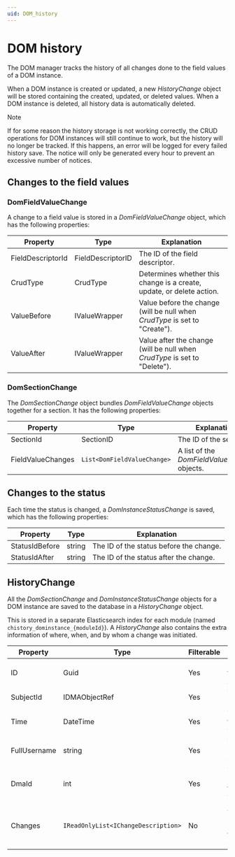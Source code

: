 ```yaml
---
uid: DOM_history
---
```


# DOM history

The DOM manager tracks the history of all changes done to the field values of a DOM instance.

When a DOM instance is created or updated, a new *HistoryChange* object will be stored containing the created, updated, or deleted values. When a DOM instance is deleted, all history data is automatically deleted.

> [!NOTE]
> If for some reason the history storage is not working correctly, the CRUD operations for DOM instances will still continue to work, but the history will no longer be tracked. If this happens, an error will be logged for every failed history save. The notice will only be generated every hour to prevent an excessive number of notices.

## Changes to the field values

### DomFieldValueChange

A change to a field value is stored in a *DomFieldValueChange* object, which has the following properties:

| Property | Type | Explanation |
|--|--|--|
| FieldDescriptorId | FieldDescriptorID | The ID of the field descriptor. |
| CrudType | CrudType | Determines whether this change is a create, update, or delete action. |
| ValueBefore | IValueWrapper | Value before the change (will be null when *CrudType* is set to "Create"). |
| ValueAfter | IValueWrapper | Value after the change (will be null when *CrudType* is set to "Delete"). |

### DomSectionChange

The *DomSectionChange* object bundles *DomFieldValueChange* objects together for a section. It has the following properties:

| Property | Type | Explanation |
|--|--|--|
| SectionId | SectionID | The ID of the section. |
| FieldValueChanges | `List<DomFieldValueChange>` | A list of the *DomFieldValueChange* objects. |

## Changes to the status

Each time the status is changed, a *DomInstanceStatusChange* is saved, which has the following properties:

| Property | Type | Explanation |
|--|--|--|
| StatusIdBefore | string | The ID of the status before the change. |
| StatusIdAfter | string | The ID of the status after the change. |

## HistoryChange

All the *DomSectionChange* and *DomInstanceStatusChange* objects for a DOM instance are saved to the database in a *HistoryChange* object.

This is stored in a separate Elasticsearch index for each module (named `chistory_dominstance_{moduleId}`). A *HistoryChange* also contains the extra information of where, when, and by whom a change was initiated.

| Property | Type | Filterable | Explanation |
|--|--|--|--|
| ID | Guid | Yes | Unique ID for this specific *HistoryChange*. |
| SubjectId | IDMAObjectRef | Yes | The ID of the DOM instance. |
| Time | DateTime | Yes | The time when the change was initiated. |
| FullUsername | string | Yes | The user who initiated this change. |
| DmaId | int | Yes | The ID of the DMA on which the change was initiated. |
| Changes | `IReadOnlyList<IChangeDescription>` | No | A list of changes (requires a cast to one of the change types). |
